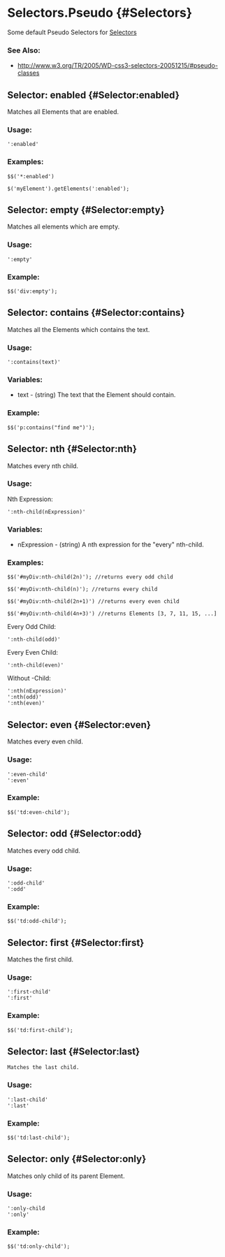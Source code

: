 [Selectors]: /Selectors/Selectors

Selectors.Pseudo {#Selectors}
=============================

Some default Pseudo Selectors for [Selectors][]

### See Also:

- <http://www.w3.org/TR/2005/WD-css3-selectors-20051215/#pseudo-classes>


Selector: enabled {#Selector:enabled}
-------------------------------------

Matches all Elements that are enabled.

### Usage:

	':enabled'

### Examples:

	$$('*:enabled')

	$('myElement').getElements(':enabled');

Selector: empty {#Selector:empty}
---------------------------------

Matches all elements which are empty.

### Usage:

	':empty'

### Example:

	$$('div:empty');

Selector: contains {#Selector:contains}
---------------------------------------

Matches all the Elements which contains the text.

### Usage:

	':contains(text)'

### Variables:

* text - (string) The text that the Element should contain.

### Example:

	$$('p:contains("find me")');


Selector: nth {#Selector:nth}
-----------------------------

Matches every nth child.

### Usage:

Nth Expression:

	':nth-child(nExpression)'

### Variables:

* nExpression - (string) A nth expression for the "every" nth-child.

### Examples:

	$$('#myDiv:nth-child(2n)'); //returns every odd child

	$$('#myDiv:nth-child(n)'); //returns every child

	$$('#myDiv:nth-child(2n+1)') //returns every even child

	$$('#myDiv:nth-child(4n+3)') //returns Elements [3, 7, 11, 15, ...]


Every Odd Child:

	':nth-child(odd)'

Every Even Child:

	':nth-child(even)'

Without -Child:

	':nth(nExpression)'
	':nth(odd)'
	':nth(even)'

Selector: even {#Selector:even}
-------------------------------

Matches every even child.

### Usage:

	':even-child'
	':even'

### Example:

	$$('td:even-child');

Selector: odd {#Selector:odd}
-----------------------------

Matches every odd child.

### Usage:

	':odd-child'
	':odd'

### Example:

	$$('td:odd-child');

Selector: first {#Selector:first}
---------------------------------

Matches the first child.

### Usage:

	':first-child'
	':first'

### Example:

	$$('td:first-child');


Selector: last {#Selector:last}
-------------------------------

	Matches the last child.

### Usage:

	':last-child'
	':last'

### Example:

	$$('td:last-child');


Selector: only {#Selector:only}
-------------------------------

Matches only child of its parent Element.

### Usage:

	':only-child
	':only'

### Example:

	$$('td:only-child');